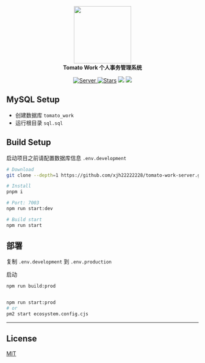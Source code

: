 <p align="center">
  <img src="https://raw.githubusercontent.com/xjh22222228/tomato-work/master/public/logo.svg" width="150" />
  <br />
  <b>Tomato Work 个人事务管理系统</b>
  <p align="center">
    <a href="https://github.com/xjh22222228/tomato-work">
      <img alt="Server" src="https://img.shields.io/static/v1.svg?label=&message=Client&style=flat-square&color=e8883a">
    </a>
    <a href="https://github.com/xjh22222228/tomato-work-server/stargazers"><img src="https://img.shields.io/github/stars/xjh22222228/tomato-work-server" alt="Stars"/></a>
    <img src="https://img.shields.io/github/package-json/v/xjh22222228/tomato-work-server" />
    <img src="https://img.shields.io/github/license/xjh22222228/tomato-work-server" />
  </p>
</p>

## MySQL Setup

- 创建数据库 `tomato_work`
- 运行根目录 `sql.sql`

## Build Setup

启动项目之前请配置数据库信息 `.env.development`

```bash
# Download
git clone --depth=1 https://github.com/xjh22222228/tomato-work-server.git

# Install
pnpm i

# Port: 7003
npm run start:dev

# Build start
npm run start
```

## 部署

复制 `.env.development` 到 `.env.production`

启动

```bash
npm run build:prod


npm run start:prod
# or
pm2 start ecosystem.config.cjs
```

---

## License

[MIT](https://opensource.org/licenses/MIT)
